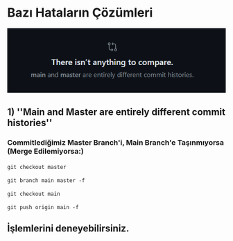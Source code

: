# Bazı Hataların Çözümleri

![Untitled](../!img/mergeEror.PNG)
## 1) ''Main and Master are entirely different commit histories''
### Commitlediğimiz Master Branch'i, Main Branch'e Taşınmıyorsa (Merge Edilemiyorsa:)
 `git checkout master`

 `git branch main master -f  `

 `git checkout main  `

 `git push origin main -f `

İşlemlerini deneyebilirsiniz.
---
